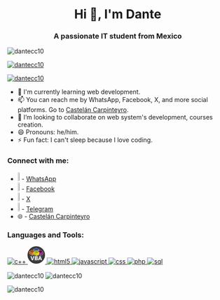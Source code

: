 <!--
**dantecc10/dantecc10** is a ✨ _special_ ✨ repository because its `README.md` (this file) appears on your GitHub profile.

![MasterHead](https://pilbox.themuse.com/image.jpg?filter=antialias&h=385&opt=1&pos=top-left&prog=1&q=keep&url=https%3A%2F%2Fcms-assets.themuse.com%2Fmedia%2Flead%2F01212022-1047259374-coding-classes_scanrail.jpg&w=700)-->

<h1 align="center">Hi 👋, I'm Dante</h1>
<h3 align="center">A passionate IT student from Mexico</h3>

<p align="left"> <img src="https://komarev.com/ghpvc/?username=dantecc10&label=Profile%20views&color=0e75b6&style=flat" alt="dantecc10" /> </p>

<p align="left"> <a href="https://github.com/ryo-ma/github-profile-trophy"><img src="https://github-profile-trophy.vercel.app/?username=dantecc10" alt="dantecc10" /></a> </p>

<p align="left"> <a href="https://twitter.com/dantecc10" target="blank"><img src="https://img.shields.io/twitter/follow/dantecc10?logo=twitter&style=for-the-badge" alt="dantecc10" /></a> </p>

<!--<img align="right" alt="Coding" width="400" src="https://media.giphy.com/media/qgQUggAC3Pfv687qPC/giphy.gif"/>-->

- 🌱 I'm currently learning web development.
- 📫 You can reach me by WhatsApp, Facebook, X, and more social platforms. Go to [Castelán Carpinteyro](https://castelancarpinteyro.com "CC.com").
- 👯 I’m looking to collaborate on web system's development, courses creation.
- 😄 Pronouns: he/him.
- ⚡ Fun fact: I can't sleep because I love coding.

<h3 align="left">Connect with me:</h3>
<ul>
  <li><img src="https://cdn-icons-png.flaticon.com/512/3670/3670051.png" height="1%" width="1%"> - <a href="https://wa.me/527979773095">WhatsApp</a></li>
  <li><img src="https://static-00.iconduck.com/assets.00/facebook-icon-512x512-seb542ju.png" height="1%" width="1%"> - <a href="https://facebook.com/dantecc10.dev">Facebook</a></li>
  <li><img src="https://upload.wikimedia.org/wikipedia/commons/thumb/5/5a/X_icon_2.svg/2048px-X_icon_2.svg.png" height="1%" width="1%"> - <a href="https://twitter/dantecc10">X</a></li>
  <li><img src="https://upload.wikimedia.org/wikipedia/commons/thumb/8/82/Telegram_logo.svg/2048px-Telegram_logo.svg.png" height="1%" width="1%"> - <a href="https://t.me/dantecc10">Telegram</a></li>
  <li>🌐 - <a href="https://castelancarpinteyro.com">Castelán Carpinteyro</a></li>
</ul>
<p align="left">
</p>

<h3 align="left">Languages and Tools: </h3>
<p align="left">

<a href="https://isocpp.org/" target="_blank">
  <img src="https://isocpp.org/assets/images/cpp_logo.png" alt="c++" width="40" height="40"/>
</a>
<a href="https://learn.microsoft.com/en-us/office/vba/api/overview/" target="_blank">
  <img src="https://raw.githubusercontent.com/github/explore/71e4a0fc524fd1d7a0d9a940aa6b91f31458a87b/topics/vba/vba.png" alt="vba" width="40" height="40"/>
</a>
<a href="https://developer.mozilla.org/en-US/docs/Web/HTML" target="_blank">
  <img src="https://w7.pngwing.com/pngs/390/229/png-transparent-logo-html5-brand-design-text-logo-number.png" alt="html5" width="40" height="40"/>
</a>
<a href="https://developer.mozilla.org/en-US/docs/Web/JavaScript" target="_blank">
  <img src="https://upload.wikimedia.org/wikipedia/commons/thumb/6/6a/JavaScript-logo.png/768px-JavaScript-logo.png" alt="javascript" width="40" height="40"/>
</a>
<a href="https://developer.mozilla.org/en-US/docs/Web/CSS" target="_blank">
  <img src="https://cdn.freebiesupply.com/logos/large/2x/css3-logo-png-transparent.png" alt="css" width="40" height="40"/>
</a>
<a href="https://www.php.net/" target="_blank">
  <img src="https://upload.wikimedia.org/wikipedia/commons/thumb/2/27/PHP-logo.svg/2560px-PHP-logo.svg.png" alt="php" width="80" height="40"/>
</a>
<a href="https://www.w3schools.com/sql/sql_intro.asp" target="_blank">
  <img src="https://www.svgrepo.com/show/331760/sql-database-generic.svg" alt="sql" width="40" height="40"/>
</a>
</p>

<p><img align="center" src="https://github-readme-stats.vercel.app/api?username=dantecc10&show_icons=true&locale=en" alt="dantecc10" /> <img align="center" src="https://github-readme-streak-stats.herokuapp.com/?user=dantecc10&" alt="dantecc10"/></p>

<p><img align="left" src="https://github-readme-stats.vercel.app/api/top-langs?username=dantecc10&show_icons=true&locale=en&layout=compact" alt="dantecc10" /></p>
